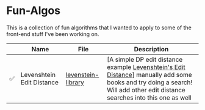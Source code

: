 # Fun-Algos
This is a collection of fun algorithms that I wanted to apply to some of the front-end stuff I've been working on. 

|          | Name                                 | File                               | Description |
| -------- | ------------------------------------ | ---------------------------------- | ----------- |
| &#9989;  | Levenshtein Edit Distance                        | [levenstein-library](https://github.com/hadrian-reppas/rust-dsa/blob/main/src/heap.rs](https://maanavk.github.io/funalgos.github.io/levenstein-library/)) | [A simple DP edit distance example [Levenshtein's Edit Distance](https://en.wikipedia.org/wiki/Levenshtein_distance)] manually add some books and try doing a search! Will add other edit distance searches into this one as well|
